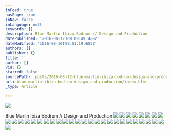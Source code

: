 ```yaml
---
inFeed: true
hasPage: true
inNav: false
inLanguage: null
keywords: []
description: Blue Marlin Ibiza Bodrum // Design and Production
datePublished: '2016-08-12T08:09:49.488Z'
dateModified: '2016-08-10T08:51:19.685Z'
authors: []
publisher: {}
title: ''
author: []
via: {}
starred: false
sourcePath: _posts/2016-08-12-blue-marlin-ibiza-bodrum-design-and-production.md
url: blue-marlin-ibiza-bodrum-design-and-production/index.html
_type: Article

---
```

![](https://the-grid-user-content.s3-us-west-2.amazonaws.com/c3342dc4-8d70-45bd-a928-27038ca65a2e.jpg)

Blue Marlin Ibiza Bodrum // Design and Production
![](https://the-grid-user-content.s3-us-west-2.amazonaws.com/a5f588f0-6d4e-47c0-8c96-3d901cd1bbde.jpg)
![](https://the-grid-user-content.s3-us-west-2.amazonaws.com/79645f0f-c9ba-4646-b45e-a70fedc88b7d.jpg)
![](https://the-grid-user-content.s3-us-west-2.amazonaws.com/a4b2c78b-85d7-4cb7-90bc-8e48c6269bdf.jpg)
![](https://the-grid-user-content.s3-us-west-2.amazonaws.com/db78ef22-cd07-4b93-b40c-f1060354d9c5.jpg)
![](https://the-grid-user-content.s3-us-west-2.amazonaws.com/20b8fec1-7256-4c77-92d8-b1658d3e5917.jpg)
![](https://the-grid-user-content.s3-us-west-2.amazonaws.com/d6328c8b-c7d4-42f9-8728-75fcde7d10da.jpg)
![](https://the-grid-user-content.s3-us-west-2.amazonaws.com/3f3e0af6-49fd-4e8d-a1bc-eccbea235fd3.jpg)
![](https://the-grid-user-content.s3-us-west-2.amazonaws.com/9ca57bc6-d4b0-4933-bdf3-a5696ddc2be5.jpg)
![](https://the-grid-user-content.s3-us-west-2.amazonaws.com/4717b722-8f8e-45fe-9dcb-37a9404c7bfb.jpg)
![](https://the-grid-user-content.s3-us-west-2.amazonaws.com/3590e371-27c3-4858-94ea-ab4b469fdb42.jpg)
![](https://the-grid-user-content.s3-us-west-2.amazonaws.com/e0b11973-ee51-4d57-9a8e-6f2752750278.jpg)
![](https://the-grid-user-content.s3-us-west-2.amazonaws.com/64a1b24e-46e7-459e-b054-2f2a4dea8d69.jpg)
![](https://the-grid-user-content.s3-us-west-2.amazonaws.com/e9cbb36b-ae3f-4f8f-926e-0a2905b97780.jpg)
![](https://the-grid-user-content.s3-us-west-2.amazonaws.com/f86b496f-e1ba-43c8-8b6a-5fd7d7a45536.jpg)
![](https://the-grid-user-content.s3-us-west-2.amazonaws.com/d8effa05-fa43-432b-b76f-2f7d6c0f098f.jpg)
![](https://the-grid-user-content.s3-us-west-2.amazonaws.com/882ff5b2-475f-407a-87da-a8ca42a7a471.jpg)
![](https://the-grid-user-content.s3-us-west-2.amazonaws.com/bae0e03e-e504-4410-a60e-9628840c6f92.jpg)
![](https://the-grid-user-content.s3-us-west-2.amazonaws.com/268707b4-2ee7-4758-bb4d-4bba18886ad8.jpg)
![](https://the-grid-user-content.s3-us-west-2.amazonaws.com/dbc79b78-88f3-47b4-8f75-031123826387.jpg)
![](https://the-grid-user-content.s3-us-west-2.amazonaws.com/010da36c-3c25-4314-aa4b-2fe0a824d5e9.jpg)
![](https://the-grid-user-content.s3-us-west-2.amazonaws.com/abe80be3-e127-4bca-b886-8b24e8f6a460.jpg)
![](https://the-grid-user-content.s3-us-west-2.amazonaws.com/413dc5fd-a085-4c4a-9013-45d2c6f91a10.jpg)
![](https://the-grid-user-content.s3-us-west-2.amazonaws.com/bb8c586d-b35d-4818-acbc-99b6c80dacaf.jpg)
![](https://the-grid-user-content.s3-us-west-2.amazonaws.com/5cc762a8-1515-4cb7-be43-4207aa641269.jpg)
![](https://the-grid-user-content.s3-us-west-2.amazonaws.com/0a411aa6-f0d5-4c71-ba7d-5f3a49dbee10.jpg)
![](https://the-grid-user-content.s3-us-west-2.amazonaws.com/30ed107f-2e86-4570-9bd2-d1762974c55b.jpg)
![](https://the-grid-user-content.s3-us-west-2.amazonaws.com/8751e144-e453-46b5-bd8c-2e22e6b512bb.jpg)
![](https://the-grid-user-content.s3-us-west-2.amazonaws.com/8b553ca0-a309-402d-a562-085b567c2cb9.jpg)
![](https://the-grid-user-content.s3-us-west-2.amazonaws.com/8691c192-50df-4d7b-a2cb-90423656897e.jpg)
![](https://the-grid-user-content.s3-us-west-2.amazonaws.com/3acd7f0c-b71d-4ffd-997e-f8f2641ec339.jpg)
![](https://the-grid-user-content.s3-us-west-2.amazonaws.com/d648d69c-4ef0-4982-a125-d34fa7c2c192.jpg)
![](https://the-grid-user-content.s3-us-west-2.amazonaws.com/e8afa8a9-09b7-4f0d-9917-22d53c6a13f6.jpg)
![](https://the-grid-user-content.s3-us-west-2.amazonaws.com/a5b51030-ea5d-463e-a2e6-74f78d54bde5.jpg)
![](https://the-grid-user-content.s3-us-west-2.amazonaws.com/d58e2e5f-757d-4568-ae2f-6d899c252ac5.jpg)